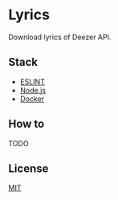 # Lyrics

Download lyrics of Deezer API.

## Stack

* [ESLINT](https://eslint.org/)
* [Node.js](https://nodejs.org/en/)
* [Docker](https://www.docker.com/)

## How to

TODO

## License

[MIT](LICENSE)
